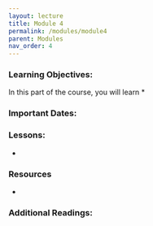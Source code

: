 ```yaml
---
layout: lecture
title: Module 4
permalink: /modules/module4
parent: Modules
nav_order: 4
---
```

### Learning Objectives:

In this part of the course, you will learn
* 

### Important Dates:

### Lessons:
* 
    

### Resources
* 


### Additional Readings:
